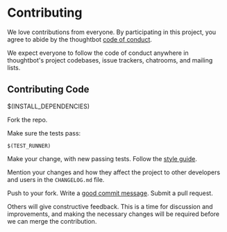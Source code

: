 # Contributing

We love contributions from everyone.
By participating in this project,
you agree to abide by the thoughtbot [code of conduct].

  [code of conduct]: CODE_OF_CONDUCT.md

We expect everyone to follow the code of conduct
anywhere in thoughtbot's project codebases,
issue trackers, chatrooms, and mailing lists.

## Contributing Code

$(INSTALL_DEPENDENCIES)

Fork the repo.

Make sure the tests pass:

    $(TEST_RUNNER)

Make your change, with new passing tests. Follow the [style guide][style].

  [style]: LINK_TO_STYLE_GUIDE

Mention your changes and how they affect the project to other developers and users in the
`CHANGELOG.md` file.

Push to your fork. Write a [good commit message][commit]. Submit a pull request.

  [commit]: http://tbaggery.com/2008/04/19/a-note-about-git-commit-messages.html

Others will give constructive feedback.
This is a time for discussion and improvements,
and making the necessary changes will be required before we can
merge the contribution.
